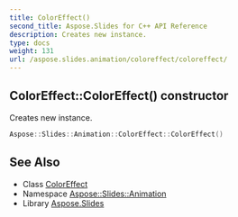 ```yaml
---
title: ColorEffect()
second_title: Aspose.Slides for C++ API Reference
description: Creates new instance.
type: docs
weight: 131
url: /aspose.slides.animation/coloreffect/coloreffect/
---
```

## ColorEffect::ColorEffect() constructor


Creates new instance.

```cpp
Aspose::Slides::Animation::ColorEffect::ColorEffect()
```

## See Also

* Class [ColorEffect](../)
* Namespace [Aspose::Slides::Animation](../../)
* Library [Aspose.Slides](../../../)